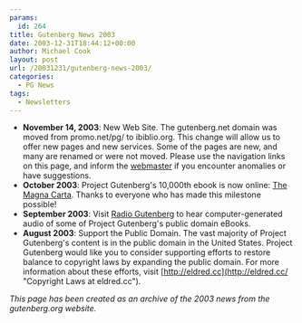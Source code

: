 ```yaml
---
params:
  id: 264
title: Gutenberg News 2003
date: 2003-12-31T18:44:12+00:00
author: Michael Cook
layout: post
url: /20031231/gutenberg-news-2003/
categories:
  - PG News
tags:
  - Newsletters
---
```

  * **November 14, 2003**: New Web Site. The gutenberg.net domain was moved from promo.net/pg/ to ibiblio.org. This change will allow us to offer new pages and new services. Some of the pages are new, and many are renamed or were not moved. Please use the navigation links on this page, and inform the [webmaster](http://www.gutenberg.org/wiki/Gutenberg:Contact_Information "Gutenberg.org Webamster information") if you encounter anomalies or have suggestions.
  * **October 2003**: Project Gutenberg's 10,000th ebook is now online: [The Magna Carta](http://www.gutenberg.org/ebooks/10000 "The Magna Carta at Project Gutenberg"). Thanks to everyone who has made this milestone possible!
  * **September 2003**: Visit [Radio Gutenberg](http://www.gutenberg.org/audio/ "Computer generated audio at Radio Gutenberg") to hear computer-generated audio of some of Project Gutenberg's public domain eBooks.
  * **August 2003**: Support the Public Domain. The vast majority of Project Gutenberg's content is in the public domain in the United States. Project Gutenberg would like you to consider supporting efforts to restore balance to copyright laws by expanding the public domain. For more information about these efforts, visit [http://eldred.cc](http://eldred.cc/ "Copyright Laws at eldred.cc").

_This page has been created as an archive of the 2003 news from the gutenberg.org website._
